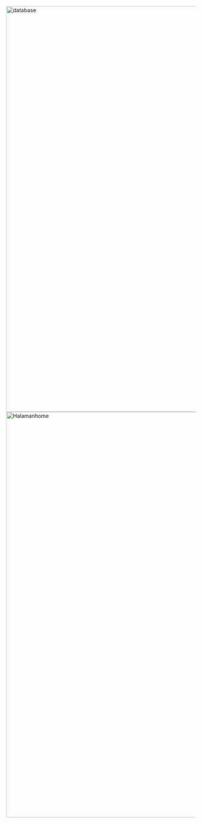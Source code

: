 <img width="1920" height="1080" alt="database" src="https://github.com/user-attachments/assets/b8dc167e-5704-4952-b1d5-557713f72053" />
<img width="1920" height="1080" alt="Halamanhome" src="https://github.com/user-attachments/assets/5b118fb9-f513-4cf6-b25d-6a4a3de9159d" />
